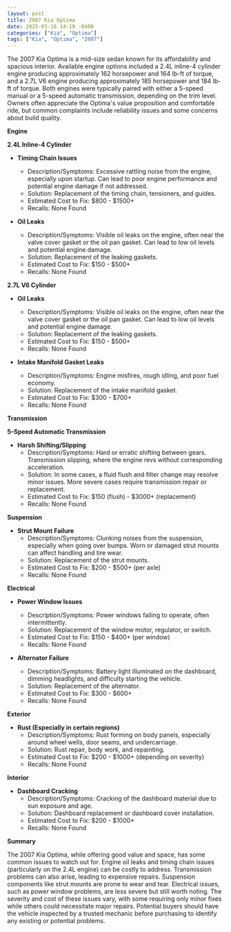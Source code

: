 ```yaml
---
layout: post
title: 2007 Kia Optima
date: 2025-03-16 14:19 -0400
categories: ["Kia", "Optima"]
tags: ["Kia", "Optima", "2007"]
---
```

The 2007 Kia Optima is a mid-size sedan known for its affordability and spacious interior. Available engine options included a 2.4L inline-4 cylinder engine producing approximately 162 horsepower and 164 lb-ft of torque, and a 2.7L V6 engine producing approximately 185 horsepower and 184 lb-ft of torque. Both engines were typically paired with either a 5-speed manual or a 5-speed automatic transmission, depending on the trim level. Owners often appreciate the Optima's value proposition and comfortable ride, but common complaints include reliability issues and some concerns about build quality.

**Engine**

**2.4L Inline-4 Cylinder**

*   **Timing Chain Issues**
    *   Description/Symptoms: Excessive rattling noise from the engine, especially upon startup. Can lead to poor engine performance and potential engine damage if not addressed.
    *   Solution: Replacement of the timing chain, tensioners, and guides.
    *   Estimated Cost to Fix: $800 - $1500+
    *   Recalls: None Found

*   **Oil Leaks**
    *   Description/Symptoms: Visible oil leaks on the engine, often near the valve cover gasket or the oil pan gasket. Can lead to low oil levels and potential engine damage.
    *   Solution: Replacement of the leaking gaskets.
    *   Estimated Cost to Fix: $150 - $500+
    *   Recalls: None Found

**2.7L V6 Cylinder**

*   **Oil Leaks**
    *   Description/Symptoms: Visible oil leaks on the engine, often near the valve cover gasket or the oil pan gasket. Can lead to low oil levels and potential engine damage.
    *   Solution: Replacement of the leaking gaskets.
    *   Estimated Cost to Fix: $150 - $500+
    *   Recalls: None Found

*   **Intake Manifold Gasket Leaks**
    * Description/Symptoms: Engine misfires, rough idling, and poor fuel economy.
    * Solution: Replacement of the intake manifold gasket.
    * Estimated Cost to Fix: $300 - $700+
    * Recalls: None Found

**Transmission**

**5-Speed Automatic Transmission**

*   **Harsh Shifting/Slipping**
    *   Description/Symptoms: Hard or erratic shifting between gears. Transmission slipping, where the engine revs without corresponding acceleration.
    *   Solution: In some cases, a fluid flush and filter change may resolve minor issues. More severe cases require transmission repair or replacement.
    *   Estimated Cost to Fix: $150 (flush) - $3000+ (replacement)
    *   Recalls: None Found

**Suspension**

*   **Strut Mount Failure**
    *   Description/Symptoms: Clunking noises from the suspension, especially when going over bumps. Worn or damaged strut mounts can affect handling and tire wear.
    *   Solution: Replacement of the strut mounts.
    *   Estimated Cost to Fix: $200 - $500+ (per axle)
    *   Recalls: None Found

**Electrical**

*   **Power Window Issues**
    *   Description/Symptoms: Power windows failing to operate, often intermittently.
    *   Solution: Replacement of the window motor, regulator, or switch.
    *   Estimated Cost to Fix: $150 - $400+ (per window)
    *   Recalls: None Found

*   **Alternator Failure**
    *   Description/Symptoms: Battery light illuminated on the dashboard, dimming headlights, and difficulty starting the vehicle.
    *   Solution: Replacement of the alternator.
    *   Estimated Cost to Fix: $300 - $600+
    *   Recalls: None Found

**Exterior**

*   **Rust (Especially in certain regions)**
    *   Description/Symptoms: Rust forming on body panels, especially around wheel wells, door seams, and undercarriage.
    *   Solution: Rust repair, body work, and repainting.
    *   Estimated Cost to Fix: $200 - $1000+ (depending on severity)
    *   Recalls: None Found

**Interior**

*   **Dashboard Cracking**
    *   Description/Symptoms: Cracking of the dashboard material due to sun exposure and age.
    *   Solution: Dashboard replacement or dashboard cover installation.
    *   Estimated Cost to Fix: $200 - $1000+
    *   Recalls: None Found

**Summary**

The 2007 Kia Optima, while offering good value and space, has some common issues to watch out for. Engine oil leaks and timing chain issues (particularly on the 2.4L engine) can be costly to address. Transmission problems can also arise, leading to expensive repairs. Suspension components like strut mounts are prone to wear and tear. Electrical issues, such as power window problems, are less severe but still worth noting. The severity and cost of these issues vary, with some requiring only minor fixes while others could necessitate major repairs. Potential buyers should have the vehicle inspected by a trusted mechanic before purchasing to identify any existing or potential problems.

